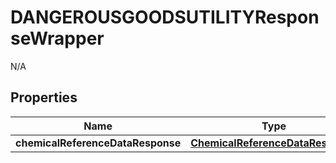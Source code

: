 

# DANGEROUSGOODSUTILITYResponseWrapper

N/A  

## Properties

| Name | Type | Description | Notes |
|------------ | ------------- | ------------- | -------------|
|**chemicalReferenceDataResponse** | [**ChemicalReferenceDataResponse**](ChemicalReferenceDataResponse.md) |  |  |



